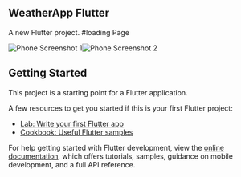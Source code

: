 ## WeatherApp Flutter

A new Flutter project.
#loading Page


![Phone Screenshot 1](https://github.com/Virang007/WeatherApp/assets/104147123/3a65a959-e07e-4e2b-8e08-c7def50a7efb?height=500)![Phone Screenshot 2](https://github.com/Virang007/WeatherApp/assets/104147123/9a890aca-96ec-4310-a66c-528001a4f52e)


## Getting Started

This project is a starting point for a Flutter application.

A few resources to get you started if this is your first Flutter project:

- [Lab: Write your first Flutter app](https://docs.flutter.dev/get-started/codelab)
- [Cookbook: Useful Flutter samples](https://docs.flutter.dev/cookbook)

For help getting started with Flutter development, view the
[online documentation](https://docs.flutter.dev/), which offers tutorials,
samples, guidance on mobile development, and a full API reference.
